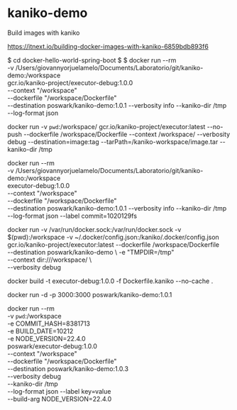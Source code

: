 # kaniko-demo
Build images with kaniko 

https://itnext.io/building-docker-images-with-kaniko-6859bdb893f6


$ cd docker-hello-world-spring-boot
$
$ docker run --rm \
    -v /Users/giovannyorjuelamelo/Documents/Laboratorio/git/kaniko-demo:/workspace \
    gcr.io/kaniko-project/executor-debug:1.0.0 \
    --context "/workspace" \
    --dockerfile "/workspace/Dockerfile" \
    --destination poswark/kaniko-demo:1.0.1 --verbosity info --kaniko-dir /tmp --log-format json


docker run -v `pwd`:/workspace/ gcr.io/kaniko-project/executor:latest --no-push --dockerfile /workspace/Dockerfile  --context /workspace/ --verbosity debug --destination=image:tag --tarPath=/kaniko-workspace/image.tar --kaniko-dir /tmp

docker run --rm \
    -v /Users/giovannyorjuelamelo/Documents/Laboratorio/git/kaniko-demo:/workspace \
    executor-debug:1.0.0 \
    --context "/workspace" \
    --dockerfile "/workspace/Dockerfile" \
    --destination poswark/kaniko-demo:1.0.1 --verbosity info --kaniko-dir /tmp --log-format json --label commit=1020129fs



docker run -v /var/run/docker.sock:/var/run/docker.sock -v $(pwd):/workspace -v ~/.docker/config.json:/kaniko/.docker/config.json gcr.io/kaniko-project/executor:latest --dockerfile /workspace/Dockerfile \
--destination poswark/kaniko-demo \ 
-e "TMPDIR=/tmp" \
--context dir:///workspace/ \  
--verbosity debug



docker build -t executor-debug:1.0.0 -f Dockerfile.kaniko --no-cache .



docker run -d -p 3000:3000 poswark/kaniko-demo:1.0.1


docker run --rm \
    -v `pwd`:/workspace  \
    -e COMMIT_HASH=8381713 \
    -e BUILD_DATE=10212 \
    -e NODE_VERSION=22.4.0 \
    poswark/executor-debug:1.0.0 \
    --context "/workspace" \
    --dockerfile "/workspace/Dockerfile" \
    --destination poswark/kaniko-demo:1.0.3 \
    --verbosity debug \
    --kaniko-dir /tmp \
    --log-format json --label key=value \
    --build-arg NODE_VERSION=22.4.0